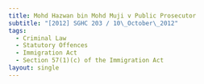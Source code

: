 ```yaml
---
title: Mohd Hazwan bin Mohd Muji v Public Prosecutor
subtitle: "[2012] SGHC 203 / 10\_October\_2012"
tags:
  - Criminal Law
  - Statutory Offences
  - Immigration Act
  - Section 57(1)(c) of the Immigration Act
layout: single
---
```


